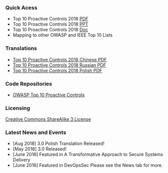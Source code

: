 ### Quick Acess 
* Top 10 Proactive Controls 2018 [PDF](https://github.com/OWASP/www-project-proactive-controls/blob/master/2018/OWASP_Top_10_Proactive_Controls_V3.pdf) 
* Top 10 Proactive Controls 2018 [PPT](https://github.com/OWASP/www-project-proactive-controls/blob/master/2018/OWASP_Top_Ten_Proactive_Controls_v3.pptx)
* Top 10 Proactive Controls 2018 [Doc](https://github.com/OWASP/www-project-proactive-controls/blob/master/2018/OWASP_Top_10_Proactive_Controls_V3.docx)
* Mapping to other OWASP and IEEE Top 10 Lists

### Translations 
* [Top 10 Proactive Controls 2018 Chinese PDF](https://github.com/OWASP/www-project-proactive-controls/blob/master/2018/OWASP_Top_10_Proactive_Controls_V3_Chinese.pdf)
* [Top 10 Proactive Controls 2018 Russian PDF](https://github.com/OWASP/www-project-proactive-controls/blob/master/2018/Owasp-top-10-proactive-controls-2018-russian.pdf)
* [Top 10 Proactive Controls 2018 Polish PDF](https://github.com/OWASP/www-project-proactive-controls/blob/master/2018/OWASP_TOP_10_Proactive_Controls_2018_V3_PL.pdf)  

### Code Repositories
* [OWASP Top 10 Proactive Controls](https://github.com/OWASP/www-project-proactive-controls/)

### Licensing
[Creative Commons ShareAlike 3 License](https://creativecommons.org/licenses/by-sa/3.0/us/)

### Latest News and Events
* [Aug 2018] 3.0 Polish Translation Released!
* [May 2018] 3.0 Released!
* [June 2016] Featured in A Transformative Approach to Secure Systems Delivery
* [June 2016] Featured in DevOpsSec
Please see the News tab for more.
